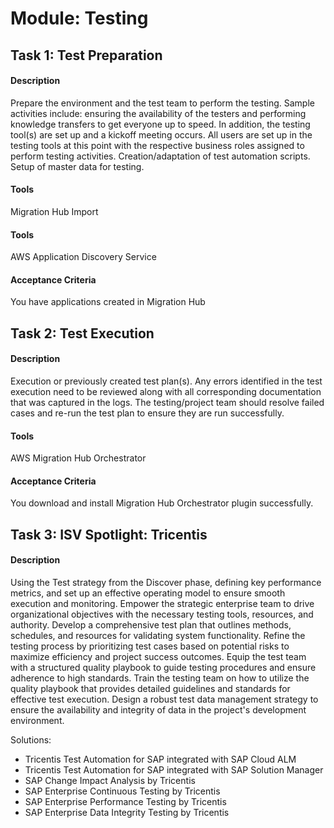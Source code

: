 
# Module: Testing
## Task 1: Test Preparation
#### Description
Prepare the environment and the test team to perform the testing. Sample activities include: ensuring the availability of the testers and performing knowledge transfers to get everyone up to speed. In addition, the testing tool(s) are set up and a kickoff meeting occurs. All users are set up in the testing tools at this point with the respective business roles assigned to perform testing activities. Creation/adaptation of test automation scripts. Setup of master data for testing.

#### Tools
Migration Hub Import
#### Tools
AWS Application Discovery Service
#### Acceptance Criteria
You have applications created in Migration Hub
## Task 2: Test Execution
#### Description
Execution or previously created test plan(s). Any errors identified in the test execution need to be reviewed along with all corresponding documentation that was captured in the logs. The testing/project team should resolve failed cases and re-run the test plan to ensure they are run successfully.

#### Tools
AWS Migration Hub Orchestrator
#### Acceptance Criteria
You download and install Migration Hub Orchestrator plugin successfully.
## Task 3: ISV Spotlight: Tricentis
#### Description
Using the Test strategy from the Discover phase, defining key performance metrics, and set up an effective operating model to ensure smooth execution and monitoring. Empower the strategic enterprise team to drive organizational objectives with the necessary testing tools, resources, and authority. Develop a comprehensive test plan that outlines methods, schedules, and resources for validating system functionality. Refine the testing process by prioritizing test cases based on potential risks to maximize efficiency and project success outcomes. Equip the test team with a structured quality playbook to guide testing procedures and ensure adherence to high standards. Train the testing team on how to utilize the quality playbook that provides detailed guidelines and standards for effective test execution. Design a robust test data management strategy to ensure the availability and integrity of data in the project's development environment.

Solutions:

* Tricentis Test Automation for SAP integrated with SAP Cloud ALM
* Tricentis Test Automation for SAP integrated with SAP Solution Manager
* SAP Change Impact Analysis by Tricentis
* SAP Enterprise Continuous Testing by Tricentis
* SAP Enterprise Performance Testing by Tricentis
* SAP Enterprise Data Integrity Testing by Tricentis